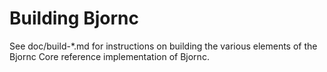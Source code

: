Building Bjornc
================

See doc/build-*.md for instructions on building the various
elements of the Bjornc Core reference implementation of Bjornc.
